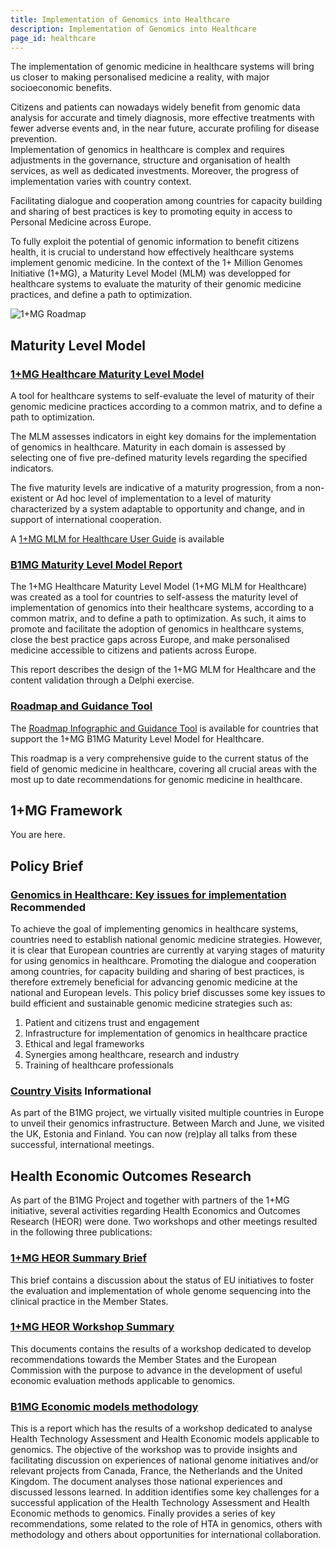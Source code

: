 ```yaml
---
title: Implementation of Genomics into Healthcare
description: Implementation of Genomics into Healthcare
page_id: healthcare
---
```


The implementation of genomic medicine in healthcare systems will bring us closer to making personalised medicine a reality, with major socioeconomic benefits.

Citizens and patients can nowadays widely benefit from genomic data analysis for accurate and timely diagnosis, more effective treatments with fewer adverse events and, in the near future, accurate profiling for disease prevention.  
Implementation of genomics in healthcare is complex and requires adjustments in the governance, structure and organisation of health services, as well as dedicated investments. Moreover, the progress of implementation varies with country context.

Facilitating dialogue and cooperation among countries for capacity building and sharing of best practices is key to promoting equity in access to Personal Medicine across Europe.

To fully exploit the potential of genomic information to benefit citizens health, it is crucial to understand how effectively healthcare systems implement genomic medicine. In the context of the 1+ Million Genomes Initiative (1+MG), a Maturity Level Model (MLM) was developped for healthcare systems to evaluate the maturity of their genomic medicine practices, and define a path to optimization.


<img src="{{ 'assets/img/1+mg-roadmap-v2.png' | relative_url }}" class="m-2" style="max-width:100%; max-height: 100%; vertical-align: middle" alt="1+MG Roadmap" />

## Maturity Level Model

### [1+MG Healthcare Maturity Level Model](https://b1mg-project.eu/resources/maturity-level-model)
A tool for healthcare systems to self-evaluate the level of maturity of their genomic medicine practices according to a common matrix, and to define a path to optimization. 

The MLM assesses indicators in eight key domains for the implementation of genomics in healthcare. Maturity in each domain is assessed by selecting one of five pre-defined maturity levels regarding the specified indicators. 

The five maturity levels are indicative of a maturity progression, from a non-existent or Ad hoc level of implementation to a level of maturity characterized by a system adaptable to opportunity and change, and in support of international cooperation.

A [1+MG MLM for Healthcare User Guide](https://zenodo.org/records/10066995) is available

### [B1MG Maturity Level Model Report](https://zenodo.org/record/6587561)
The 1+MG Healthcare Maturity Level Model (1+MG MLM for Healthcare) was created as a tool for countries to self-assess the maturity level of implementation of genomics into their healthcare systems, according to a common matrix, and to define a path to optimization. As such, it aims to promote and facilitate the adoption of genomics in healthcare systems, close the best practice gaps across Europe, and make personalised medicine accessible to citizens and patients across Europe.

This report describes the design of the 1+MG MLM for Healthcare and the content validation through a Delphi exercise.

### [Roadmap and Guidance Tool](https://zenodo.org/records/6587561)
The [Roadmap Infographic and Guidance Tool](https://zenodo.org/records/10067169) is available for countries that support the 1+MG B1MG Maturity Level Model for Healthcare.  

This roadmap is a very comprehensive guide to the current status of the field of genomic medicine in healthcare, covering all crucial areas with the most up to date recommendations for genomic medicine in healthcare.

## 1+MG Framework

You are here.

## Policy Brief

### [Genomics in Healthcare: Key issues for implementation](https://b1mg-project.eu/images/pdf/Policy_Brief_Genomics_in_Healthcare_2022.pdf) <span class="badge badge-dark">Recommended<i class="fa-solid fa-thumbs-up"></i></span>
To achieve the goal of implementing genomics in healthcare systems, countries need to establish national genomic medicine strategies. However, it is clear that European countries are currently at varying stages of maturity for using genomics in healthcare. Promoting the dialogue and cooperation among countries, for capacity building and sharing of best practices, is therefore extremely beneficial for advancing genomic medicine at the national and European levels. This policy brief discusses some key issues to build efficient and sustainable genomic medicine strategies such as: 

1. Patient and citizens trust and engagement 
2. Infrastructure for implementation of genomics in healthcare practice
3. Ethical and legal frameworks 
4. Synergies among healthcare, research and industry 
5. Training of healthcare professionals 

### [Country Visits](https://sites.google.com/ebi.ac.uk/b1mg-stakeholders-portal/country-visits) <span class="badge badge-primary">Informational<i class="fa-sharp fa-solid fa-circle-info"></i></span>
As part of the B1MG project, we virtually visited multiple countries in Europe to unveil their genomics infrastructure. Between March and June, we visited the UK, Estonia and Finland. You can now (re)play all talks from these successful, international meetings.

## Health Economic Outcomes Research

As part of the B1MG Project and together with partners of the 1+MG initiative, several activities regarding Health Economics and Outcomes Research (HEOR) were done. Two workshops and other meetings resulted in the following three publications:

### [1+MG HEOR Summary Brief](https://b1mg-project.eu/images/pdf/1+MG-HEOR-Summary-paper.pdf)

This brief contains a discussion about the status of EU initiatives to foster the evaluation and implementation of whole genome sequencing into the clinical practice in the Member States.

### [1+MG HEOR Workshop Summary](https://b1mg-project.eu/images/pdf/1+MG%20HEOR%20workshop%20summary%20brief.pdf)
This documents contains the results of a workshop dedicated to develop recommendations towards the Member States and the European Commission with the purpose to advance in the development of useful economic evaluation methods applicable to genomics.

### [B1MG Economic models methodology](https://zenodo.org/record/8183336)
This is a report which has the results of a workshop dedicated to analyse Health Technology Assessment and Health Economic models applicable to genomics. The objective of the workshop was to provide insights and facilitating discussion on experiences of national genome initiatives and/or relevant projects from Canada, France, the Netherlands and the United Kingdom. The document analyses those national experiences and discussed lessons learned. In addition identifies some key challenges for a successful application of the Health Technology Assessment and Health Economic methods to genomics. Finally provides a series of key recommendations, some related to the role of HTA in genomics, others with methodology and others about opportunities for international collaboration.








